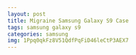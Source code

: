```yaml
---
layout: post
title: Migraine Samsung Galaxy S9 Case
tags: samsung galaxy s9
categories: samsung
img: 1Ppq0qkFz8V51QdfPqFiD46leCtP3AEX7
---
```

